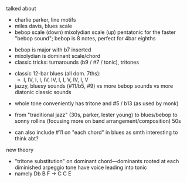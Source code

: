 talked about
* charlie parker, line motifs
* miles davis, blues scale
* bebop scale (down) mixolydian scale (up) pentatonic for the faster "bebop sound"; bebop is 8 notes, perfect for 4bar eighths
- bebop is major with b7 inserted
- mixolydian is dominant scale/chord
- classic tricks: turnarounds (b9 / #7 / tonic), tritones
* classic 12-bar blues (all dom. 7ths):
	* I, IV, I, I, IV, IV, I, I, V, IV, I, V
* jazzy, bluesy sounds (#11/b5, #9) vs more bebop sounds vs more diatonic classic sounds
- whole tone conveniently has tritone and #5 / b13 (as used by monk)
* from "traditional jazz" (30s, parker, lester young) to blues/bebop to sonny rollins (focusing more on band arrangement/composition) 50s
- can also include #11 on "each chord" in blues as smth interesting to think abt?

new theory
- "tritone substitution" on dominant chord—dominants rooted at each diminished arpeggio tone have voice leading into tonic
- namely Db B F -> C C E
